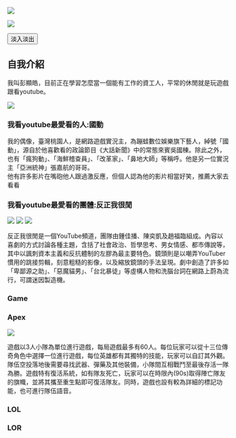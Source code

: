 <html>
<head>
<script src="/jquery/jquery-1.11.1.min.js"></script>

<script type="text/javascript">
$(document).ready(function(){
  $("p").fadeIn();
    $("p").fadeIn("slow");
    $("p").fadeIn(3000);
  $("button").click(function(){
    $("img").fadeToggle("slow");
    $("img").fadeToggle(3000);
  });
});
</script>
</head>

<body>
<p><img src="https://i.imgur.com/RE5xc6A.jpg"> </p>
	
<p><img src="https://i.imgur.com/S5F3ADb.jpg"> </p>
<button>淡入淡出</button> 
<br>

## 自我介紹

我叫彭顯皓，目前正在學習怎麼當一個能有工作的資工人，平常的休閒就是玩遊戲跟看youtube。

<img src="https://i.imgur.com/D3zmG9m.jpg">




</body>
</html>







	
### 我看youtube最愛看的人:國動


我的偶像，臺灣桃園人，是網路遊戲實況主，為蹦蛙數位娛樂旗下藝人，綽號「國動」，源自於他喜歡看的政論節目《大話新聞》中的常態來賓吳國棟。除此之外，也有「瘋狗動」、「海鮮稽查員」、「改革家」、「鼻地大師」等稱呼。他是另一位實況主「亞洲統神」張嘉航的哥哥。
<br>
他有許多影片在嘴砲他人跟過激反應，但個人認為他的影片相當好笑，推薦大家去看看




### 我看youtube最愛看的團體:反正我很閒

<img src="https://i.imgur.com/RE5xc6A.jpg">

	
<img src="https://i.imgur.com/S5F3ADb.jpg">

<img src="https://i.imgur.com/kFoFCNP.jpg">
	


反正我很閒是一個YouTube頻道，團隊由鍾佳播、陳奕凱及趙福臨組成。內容以喜劇的方式討論各種主題，含括了社會政治、哲學思考、男女情感、都市傳說等，其中以諷刺資本主義和反抗體制的左膠為最主要特色。鏡頭則是以嘲弄YouTuber慣用的跳接剪輯，刻意粗糙的影像，以及縮放鏡頭的手法呈現。劇中創造了許多如「卑鄙源之助」、「惡魔貓男」、「台北暴徒」等虛構人物和洗腦台詞在網路上蔚為流行，可謂迷因製造機。

### Game

### Apex

<img src="https://i.imgur.com/W2yqfPi.jpg">

遊戲以3人小隊為單位進行遊戲，每局遊戲最多有60人。每位玩家可以從十三位傳奇角色中選擇一位進行遊戲，每位英雄都有其獨特的技能，玩家可以自訂其外觀。隊伍空投落地後需要尋找武器、彈藥及其他裝備，小隊間互相戰鬥至最後存活一隊為勝。遊戲特有復活系統，如有隊友死亡，玩家可以在時限內(90s)取得陣亡隊友的旗幟，並將其攜至重生點即可復活隊友。同時，遊戲也設有較為詳細的標記功能，也可進行隊伍語音。

### LOL

### LOR
